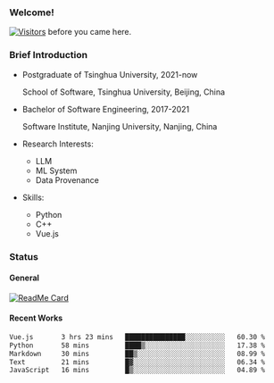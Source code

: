 ### Welcome!

[![Visitors](https://visitor-badge.laobi.icu/badge?page_id=HermitSun.HermitSun)]() before you came here.

### Brief Introduction

- Postgraduate of Tsinghua University, 2021-now
  
  School of Software, Tsinghua University, Beijing, China

- Bachelor of Software Engineering, 2017-2021
  
  Software Institute, Nanjing University, Nanjing, China

- Research Interests:
  - LLM
  - ML System
  - Data Provenance

- Skills:
  - Python
  - C++
  - Vue.js

### Status

#### General

[![ReadMe Card](https://github-readme-stats.hermitsun.vercel.app/api?username=HermitSun&count_private=true&show_icons=true)]()

#### Recent Works

<!--START_SECTION:waka-->

```txt
Vue.js       3 hrs 23 mins   ███████████████░░░░░░░░░░   60.30 %
Python       58 mins         ████▒░░░░░░░░░░░░░░░░░░░░   17.38 %
Markdown     30 mins         ██▒░░░░░░░░░░░░░░░░░░░░░░   08.99 %
Text         21 mins         █▓░░░░░░░░░░░░░░░░░░░░░░░   06.34 %
JavaScript   16 mins         █▒░░░░░░░░░░░░░░░░░░░░░░░   04.89 %
```

<!--END_SECTION:waka-->
